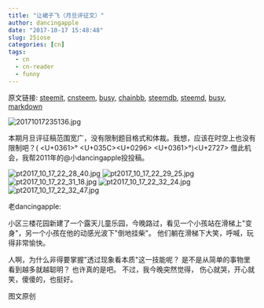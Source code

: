 ```yaml
---
title: "让裙子飞（月旦评征文）"
author: dancingapple
date: "2017-10-17 15:48:48"
slug: 25iose
categories: [cn]
tags: 
  - cn
  - cn-reader
  - funny
---
```


原文链接: [steemit](https://steemit.com), [cnsteem](https://cnsteem.com), [busy](https://busy.org), [chainbb](https://chainbb.com), [steemdb](https://steemdb.com), [steemd](https://steemd.com), [busy](https://busy.org), [markdown](https://raw.githubusercontent.com/pzhaonet/steem_dancingapple/master/content/post/25iose.md)

![20171017235136.jpg](https://steemitimages.com/DQmWzyzW9sEmmCc6YEyhj9RnbaoknykQqr8S7D6bBgcdLxT/20171017235136.jpg)

本期月旦评征稿范围宽广，没有限制题目格式和体裁。我想，应该在时空上也没有限制吧？( <U+0361>° <U+035C><U+0296> <U+0361>°)<U+2727>
借此机会，我帮2011年的@小dancingapple投投稿。

![pt2017_10_17_22_28_40.jpg](https://steemitimages.com/DQmRE6uRYyhxsY4c7rxvAjP2bYjFpmAz3GkaeqctURUedUc/pt2017_10_17_22_28_40.jpg)
![pt2017_10_17_22_29_25.jpg](https://steemitimages.com/DQmPj9Ci6Q5CFdhiQnGey5BW13ycEumKsPahCkcbgsSm9nU/pt2017_10_17_22_29_25.jpg)
![pt2017_10_17_22_31_18.jpg](https://steemitimages.com/DQmZDdmrDpyQv5oh9tcqAxn7LMi26JkBRC7PdqfGjVuU2V4/pt2017_10_17_22_31_18.jpg)
![pt2017_10_17_22_32_24.jpg](https://steemitimages.com/DQmdgySpa3uigJpgYbNxBxvhXi3UzddshY34rte3PLXuabN/pt2017_10_17_22_32_24.jpg)
![pt2017_10_17_22_32_47.jpg](https://steemitimages.com/DQmTKKq1G3MoDs9YpQMoECqpi88FP9CMXnPbZm2hjow68PH/pt2017_10_17_22_32_47.jpg)


老dancingapple:

小区三楼花园新建了一个露天儿童乐园，今晚路过，看见一个小孩站在滑梯上"变身"，另一个小孩在他的动感光波下"倒地挂柴"。
他们躺在滑梯下大笑，呼喊，玩得非常愉快。

人啊，为什么非得要掌握"透过现象看本质"这一技能呢？
是不是从简单的事物里看到越多就越聪明？
也许真的是吧。
不过，我今晚突然觉得，
伤心就哭，开心就笑，傻傻的，也挺好。


图文原创
